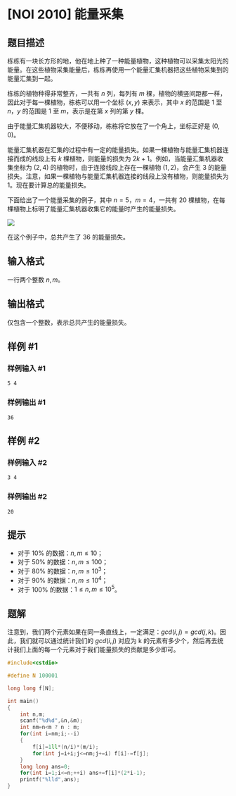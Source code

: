 # [NOI 2010] 能量采集

## 题目描述

栋栋有一块长方形的地，他在地上种了一种能量植物，这种植物可以采集太阳光的能量。在这些植物采集能量后，栋栋再使用一个能量汇集机器把这些植物采集到的能量汇集到一起。

栋栋的植物种得非常整齐，一共有 $n$ 列，每列有 $m$ 棵，植物的横竖间距都一样，因此对于每一棵植物，栋栋可以用一个坐标 $(x, y)$ 来表示，其中 $x$ 的范围是 $1$ 至 $n$，$y$ 的范围是 $1$ 至 $m$，表示是在第 $x$ 列的第 $y$ 棵。

由于能量汇集机器较大，不便移动，栋栋将它放在了一个角上，坐标正好是 $(0, 0)$。

能量汇集机器在汇集的过程中有一定的能量损失。如果一棵植物与能量汇集机器连接而成的线段上有 $k$ 棵植物，则能量的损失为 $2k + 1$。例如，当能量汇集机器收集坐标为 $(2, 4)$ 的植物时，由于连接线段上存在一棵植物 $(1, 2)$，会产生 $3$ 的能量损失。注意，如果一棵植物与能量汇集机器连接的线段上没有植物，则能量损失为 $1$。现在要计算总的能量损失。

下面给出了一个能量采集的例子，其中 $n = 5$，$m = 4$，一共有 $20$ 棵植物，在每棵植物上标明了能量汇集机器收集它的能量时产生的能量损失。

![](https://cdn.luogu.com.cn/upload/image_hosting/fhzpmm7b.png)

在这个例子中，总共产生了 $36$ 的能量损失。

## 输入格式

一行两个整数 $n,m$。

## 输出格式

仅包含一个整数，表示总共产生的能量损失。

## 样例 #1

### 样例输入 #1

```
5 4
```

### 样例输出 #1

```
36
```

## 样例 #2

### 样例输入 #2

```
3 4
```

### 样例输出 #2

```
20
```

## 提示

- 对于 $10\%$ 的数据：$n, m \leq 10$；
- 对于 $50\%$ 的数据：$n, m \leq 100$；
- 对于 $80\%$ 的数据：$n, m \leq 10^3$；
- 对于 $90\%$ 的数据：$n, m \leq 10^4$；
- 对于 $100\%$ 的数据：$1 \leq n, m \leq 10^5$。

## 题解
注意到，我们两个元素如果在同一条直线上，一定满足：$gcd(i,j)=gcd(j,k)$。因此，我们就可以通过统计我们的 $gcd(i,j)$ 对应为 k 的元素有多少个，然后再去统计我们上面的每一个元素对于我们能量损失的贡献是多少即可。

```cpp
#include<cstdio>

#define N 100001

long long f[N];

int main()
{
	int n,m;
	scanf("%d%d",&n,&m);
	int nm=n<m ? n : m; 
	for(int i=nm;i;--i)
	{
		f[i]=1ll*(n/i)*(m/i);
		for(int j=i+i;j<=nm;j+=i) f[i]-=f[j];
	}
	long long ans=0;
	for(int i=1;i<=n;++i) ans+=f[i]*(2*i-1);
	printf("%lld",ans);
}

```